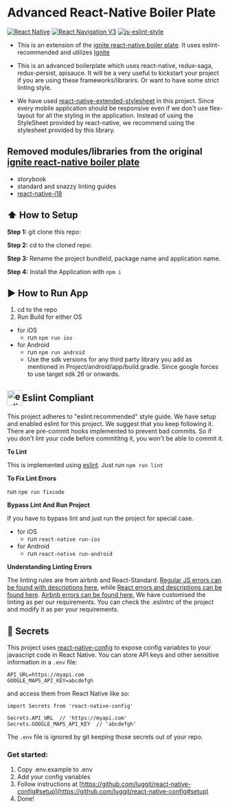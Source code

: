 #  Advanced React-Native Boiler Plate

[![React Native](https://img.shields.io/badge/React%20Native-v0.59.8-blue.svg)](https://facebook.github.io/react-native/)
[![React Navigation V3](https://img.shields.io/badge/React%20Navigation-v3.0.9-blue.svg)](https://reactnavigation.org/)
[![js-eslint-style](https://img.shields.io/badge/lint%20compliance-eslint:recommended-brightgreen.svg?style=flat)](http://eslint.org/)

* This is an extension of the [ignite react-native boiler plate](https://github.com/infinitered/ignite-ir-boilerplate-andross). It uses eslint-recommended and utilizes [Ignite](https://github.com/infinitered/ignite)

* This is an advanced boilerplate which uses react-native, redux-saga, redux-persist, apisauce. It will be a very useful to kickstart your project if you are using these frameworks/librarirs. Or want to have some strict linting style.

* We have used [react-native-extended-stylesheet](https://github.com/vitalets/react-native-extended-stylesheet) in this project. Since every mobile application should be responsive even if we don't use flex-layout for all the styling in the application. Instead of using the StyleSheet provided by react-native, we recommend using the stylesheet provided by this library.

## Removed modules/libraries from the original [ignite react-native boiler plate](https://github.com/infinitered/ignite-ir-boilerplate-andross)

  * storybook
  * standard and snazzy linting guides
  * [react-native-i18](https://github.com/AlexanderZaytsev/react-native-i18n)


## :arrow_up: How to Setup

**Step 1:** git clone this repo:

**Step 2:** cd to the cloned repo:

**Step 3:** Rename the project bundleId, package name and application name.

**Step 4:** Install the Application with `npm i`


## :arrow_forward: How to Run App

1. cd to the repo
2. Run Build for either OS
  * for iOS
    * run `npm run ios`
  * for Android
    * run `npm run android`
    * Use the sdk versions for any third party library you add as mentioned in Project/android/app/build.gradle. Since google forces to use target sdk 26 or onwards.

## <div style="display: flex;align-items: center;"><img src="https://eslint.org/img/logo.svg" width="35" title="eslint" style="vertical-align: middle;"> Eslint Compliant</div>

This project adheres to "eslint:recommended" style guide. We have setup and enabled eslint for this project. We suggest that you keep following it. There are pre-commit hooks implemented to prevent bad commits. So if you don't lint your code before commititng it, you won't be able to commit it.

**To Lint**

This is implemented using [eslint](https://eslint.org). Just run `npm run lint`

**To Fix Lint Errors**

run `npm run fixcode`

**Bypass Lint And Run Project**

If you have to bypass lint and just run the project for special case.
  * for iOS
    * run `react-native run-ios`
  * for Android
    * run `react-native run-android`

**Understanding Linting Errors**

The linting rules are from airbnb and React-Standard.  [Regular JS errors can be found with descriptions here](http://eslint.org/docs/rules/), while [React errors and descriptions can be found here](https://github.com/yannickcr/eslint-plugin-react). [Airbnb errors can be found here.](https://github.com/airbnb/javascript)
We have customised the linting as per our requirements. You can check the .eslintrc of the project and modify it as per your requirements.

## :closed_lock_with_key: Secrets

This project uses [react-native-config](https://github.com/luggit/react-native-config) to expose config variables to your javascript code in React Native. You can store API keys
and other sensitive information in a `.env` file:

```
API_URL=https://myapi.com
GOOGLE_MAPS_API_KEY=abcdefgh
```

and access them from React Native like so:

```
import Secrets from 'react-native-config'

Secrets.API_URL  // 'https://myapi.com'
Secrets.GOOGLE_MAPS_API_KEY  // 'abcdefgh'
```

The `.env` file is ignored by git keeping those secrets out of your repo.

### Get started:
1. Copy .env.example to .env
2. Add your config variables
3. Follow instructions at [https://github.com/luggit/react-native-config#setup](https://github.com/luggit/react-native-config#setup)
4. Done!
